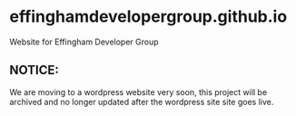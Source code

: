 # effinghamdevelopergroup.github.io

Website for Effingham Developer Group

## NOTICE:

We are moving to a wordpress website very soon, this project will be archived and no longer updated after the 
wordpress site site goes live.
